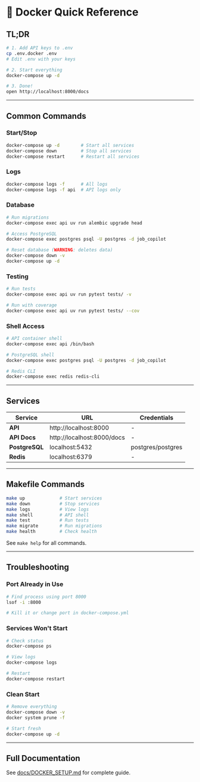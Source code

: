 # 🐳 Docker Quick Reference

## TL;DR

```bash
# 1. Add API keys to .env
cp .env.docker .env
# Edit .env with your keys

# 2. Start everything
docker-compose up -d

# 3. Done!
open http://localhost:8000/docs
```

---

## Common Commands

### Start/Stop
```bash
docker-compose up -d        # Start all services
docker-compose down         # Stop all services
docker-compose restart      # Restart all services
```

### Logs
```bash
docker-compose logs -f      # All logs
docker-compose logs -f api  # API logs only
```

### Database
```bash
# Run migrations
docker-compose exec api uv run alembic upgrade head

# Access PostgreSQL
docker-compose exec postgres psql -U postgres -d job_copilot

# Reset database (WARNING: deletes data)
docker-compose down -v
docker-compose up -d
```

### Testing
```bash
# Run tests
docker-compose exec api uv run pytest tests/ -v

# Run with coverage
docker-compose exec api uv run pytest tests/ --cov
```

### Shell Access
```bash
# API container shell
docker-compose exec api /bin/bash

# PostgreSQL shell
docker-compose exec postgres psql -U postgres -d job_copilot

# Redis CLI
docker-compose exec redis redis-cli
```

---

## Services

| Service | URL | Credentials |
|---------|-----|-------------|
| **API** | http://localhost:8000 | - |
| **API Docs** | http://localhost:8000/docs | - |
| **PostgreSQL** | localhost:5432 | postgres/postgres |
| **Redis** | localhost:6379 | - |

---

## Makefile Commands

```bash
make up             # Start services
make down           # Stop services
make logs           # View logs
make shell          # API shell
make test           # Run tests
make migrate        # Run migrations
make health         # Check health
```

See `make help` for all commands.

---

## Troubleshooting

### Port Already in Use
```bash
# Find process using port 8000
lsof -i :8000

# Kill it or change port in docker-compose.yml
```

### Services Won't Start
```bash
# Check status
docker-compose ps

# View logs
docker-compose logs

# Restart
docker-compose restart
```

### Clean Start
```bash
# Remove everything
docker-compose down -v
docker system prune -f

# Start fresh
docker-compose up -d
```

---

## Full Documentation

See [docs/DOCKER_SETUP.md](docs/DOCKER_SETUP.md) for complete guide.
